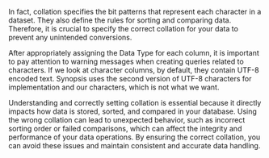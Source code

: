 
In fact, collation specifies the bit patterns that represent each character in a dataset. They also define the rules for sorting and comparing data. Therefore, it is crucial to specify the correct collation for your data to prevent any unintended conversions.

After appropriately assigning the Data Type for each column, it is important to pay attention to warning messages when creating queries related to characters. If we look at character columns, by default, they contain UTF-8 encoded text. Synopsis uses the second version of UTF-8 characters for implementation and our characters, which is not what we want.

Understanding and correctly setting collation is essential because it directly impacts how data is stored, sorted, and compared in your database. Using the wrong collation can lead to unexpected behavior, such as incorrect sorting order or failed comparisons, which can affect the integrity and performance of your data operations. By ensuring the correct collation, you can avoid these issues and maintain consistent and accurate data handling.

